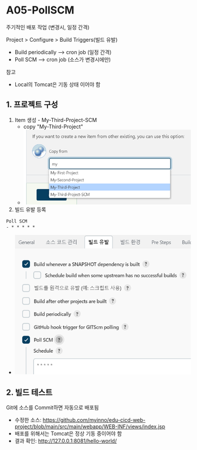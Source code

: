 <style>
.burk {
    background-color: red;
    color: yellow;
    display:inline-block;
}
</style>


# A05-PollSCM
주기적인 배포 작업 (변경시, 일정 간격)

Project > Configure > Build Triggers(빌드 유발)
- Build periodically --> cron job (일정 간격)
- Poll SCM --> cron job (소스가 변경시에만)

참고
- Local의 Tomcat은 기동 상태 이어야 함
## 1. 프로젝트 구성
1. Item 생성 - My-Third-Project-SCM
   - copy "My-Third-Project"
   - ![](images/A05-1-CopyProject.png)
2. 빌드 유발 등록
  ```shell
  Poll SCM
  - * * * * *
  ```
   - ![](images/A05-2-BuildTrigger.png)

## 2. 빌드 테스트

Git에 소스를 Commit하면 자동으로 배포됨
- 수정한 소스: https://github.com/myinno/edu-cicd-web-project/blob/main/src/main/webapp/WEB-INF/views/index.jsp
- 배포를 위해서는 Tomcat은 정상 기동 중이어야 함
- 결과 확인: http://127.0.0.1:8081/hello-world/





